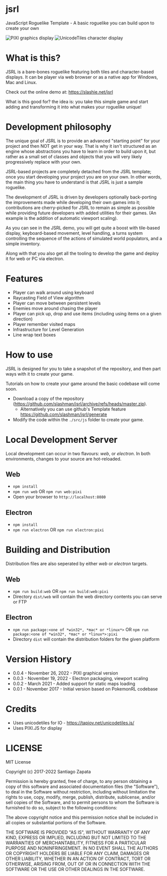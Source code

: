 # jsrl
JavaScript Roguelike Template - A basic roguelike you can build upon to create your own

![PIXI graphics display](./screenshot-pixi.png?raw=true "PIXI graphics display")
![UnicodeTiles character display](./screenshot-unicodeTiles.png?raw=true "UnicodeTiles character display")

# What is this?
JSRL is a bare-bones roguelike featuring both tiles and character-based displays. It can be player via web browser or as a native app for Windows, Mac and Linux.

Check out the online demo at: https://slashie.net/jsrl

What is this good for? the idea is: you take this simple game and start adding and transforming it into what makes your roguelike unique!

# Development philosophy

The unique goal of JSRL is to provide an advanced "starting point" for your project and then NOT get in your way. That is why it isn't structured as an engine whose abstractions you have to learn in order to build upon it, but rather as a small set of classes and objects that you will very likely progressively replace with your own.

JSRL-based projects are completely detached from the JSRL template; once you start developing your project you are on your own. In other words, the main thing you have to understand is that JSRL is just a sample roguelike.

The development of JSRL is driven by developers optionally back-porting the improvements made while developing their own games into it; contributions are cherry-picked for JSRL to remain as simple as possible while providing future developers with added utilities for their games. (An example is the addition of automatic viewport scaling).

As you can see in the JSRL demo, you will get quite a boost with tile-based display, keyboard-based movement, level handling, a turns system controlling the sequence of the actions of simulated world populators, and a simple inventory.

Along with that you also get all the tooling to develop the game and deploy it for web or PC via electron.

# Features

* Player can walk around using keyboard
* Raycasting Field of View algorithm 
* Player can move between persistent levels
* Enemies move around chasing the player
* Player can pick up, drop and use items (including using items on a given direction)
* Player remember visited maps
* Infrastructure for Level Generation
* Line wrap text boxes

# How to use

JSRL is designed for you to take a snapshot of the repository, and then part ways with it
to create your game.

Tutorials on how to create your game around the basic codebase will come soon.

* Download a copy of the repository (https://github.com/slashman/jsrl/archive/refs/heads/master.zip).
  * Alternatively you can use github's Template feature https://github.com/slashman/jsrl/generate
* Modify the code within the `./src/js` folder to create your game.

# Local Development Server

Local development can occur in two flavours: *web*, or *electron*. In both environments, changes to your
source are hot-reloaded.

## Web

* `npm install`
* `npm run web` OR `npm run web:pixi`
* Open your browser to `http://localhost:8080`

## Electron

* `npm install`
* `npm run electron` OR `npm run electron:pixi`

# Building and Distribution

Distribution files are also seperated by either *web* or *electron* targets.

## Web

* `npm run build:web` OR `npm run build:web:pixi`
* Directory `dist/web` will contain the web directory contents you can serve or FTP

## Electron

* `npm run package:<one of *win32*, *mac* or *linux*>` OR `npm run package:<one of *win32*, *mac* or *linux*>:pixi`
* Directory `dist` will contain the distribution folders for the given platform

# Version History
* 0.0.4 - November 26, 2022 - PIXI graphical version
* 0.0.3 - November 19, 2022 - Electron packaging, viewport scaling
* 0.0.2 - March 2021 - Added support for static maps loading
* 0.0.1 - November 2017 - Initial version based on PokemonRL codebase

# Credits
* Uses unicodetiles for IO - https://tapiov.net/unicodetiles.js/
* Uses PIXI.JS for display

# LICENSE

MIT License

Copyright (c) 2017-2022 Santiago Zapata

Permission is hereby granted, free of charge, to any person obtaining a copy
of this software and associated documentation files (the "Software"), to deal
in the Software without restriction, including without limitation the rights
to use, copy, modify, merge, publish, distribute, sublicense, and/or sell
copies of the Software, and to permit persons to whom the Software is
furnished to do so, subject to the following conditions:

The above copyright notice and this permission notice shall be included in all
copies or substantial portions of the Software.

THE SOFTWARE IS PROVIDED "AS IS", WITHOUT WARRANTY OF ANY KIND, EXPRESS OR
IMPLIED, INCLUDING BUT NOT LIMITED TO THE WARRANTIES OF MERCHANTABILITY,
FITNESS FOR A PARTICULAR PURPOSE AND NONINFRINGEMENT. IN NO EVENT SHALL THE
AUTHORS OR COPYRIGHT HOLDERS BE LIABLE FOR ANY CLAIM, DAMAGES OR OTHER
LIABILITY, WHETHER IN AN ACTION OF CONTRACT, TORT OR OTHERWISE, ARISING FROM,
OUT OF OR IN CONNECTION WITH THE SOFTWARE OR THE USE OR OTHER DEALINGS IN THE
SOFTWARE.
